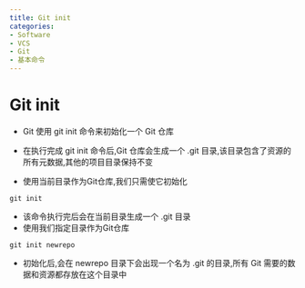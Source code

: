 ```yaml
---
title: Git init
categories:
- Software
- VCS
- Git
- 基本命令
---
```

# Git init

- Git 使用 git init 命令来初始化一个 Git 仓库
- 在执行完成 git init 命令后,Git 仓库会生成一个 .git 目录,该目录包含了资源的所有元数据,其他的项目目录保持不变

- 使用当前目录作为Git仓库,我们只需使它初始化

```shell
git init
```

- 该命令执行完后会在当前目录生成一个 .git 目录
- 使用我们指定目录作为Git仓库

```shell
git init newrepo
```

- 初始化后,会在 newrepo 目录下会出现一个名为 .git 的目录,所有 Git 需要的数据和资源都存放在这个目录中